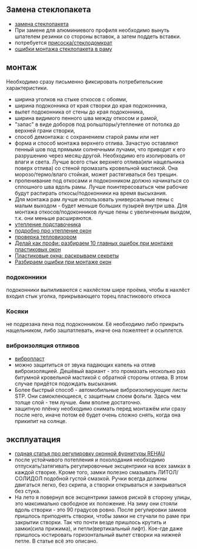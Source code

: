 
## Замена стеклопакета

  * [замена стеклопакета](https://www.rmnt.ru/story/windows/1009626.htm)
  * При замене для алюминиевого профиля необходимо вынуть шпателем резинки со стороны вставок, а затем поддеть вставки.
  * потребуется [присоска/стеклодомкрат](http://www.vseinstrumenti.ru/silovaya-tehnika/gruzopodemnoe-oborudovanie/prisoski-dlya-stekla/sparta/dvojnoj-875155/)
  * [ошибки монтажа стеклопакета в раму](https://www.youtube.com/watch?v=c2isSphl_4k)

## монтаж

Необходимо сразу письменно фиксировать потребительские характеристики. 
  * ширина уголков на стыке откосов с обоями, 
  * ширина подоконника от края створки до края подоконника, 
  * вылет подоконника от стены до края подоконника, 
  * ширина видимого пенного шва между откосом и рамой, 
  * "запас" в виде доборов под рольшторы/утепление от потолка до верхней грани створки, 
  * способ демонтажа: с сохранением старой рамы или нет
  * форма и способ монтажа верхнего отлива. Зачастую оставляют пенный шов под прямыми солнечными лучами, что приводит к его разрушению через месяц-другой. Необходимо его изолировать от влаги и света. Лучше всего стык верхнего отлива(или нащельника поверх отлива) со стеной промазать кровельной мастикой. Она морозо/термо/влаго стойкая, может растягиваться без трещин.
  * пропенивание под откосами и подоконником должно начинаться со сплошного шва вдоль рамы. Лучше поинтересоваться чем рабочие будут распирать откосы/подоконники на время высыхания.
  * Для монтажа рам лучше использовать универсальные пены с малым выходом - будет меньше больших пузырей внутри шва. Для монтажа откосов/подоконников лучше пены с увеличенным выхдом, т.к. они меньше расширяются.
  * [утепление подставочника](https://www.youtube.com/watch?v=xTCTzGtFwkk)
  * [подробно про утепление окон](https://www.youtube.com/watch?v=yzUuXiqlJ_M)
  * [проверка тепловизором](https://youtu.be/cCEh3CjeJXc?t=808)
  * [Делай как профи: разбираем 10 главных ошибок при монтаже пластиковых окон](https://www.youtube.com/watch?v=nH1tBbYqWkk)
  * [Пластиковые окна: раскрываем секреты ](https://www.youtube.com/watch?v=FRW_cvFrVGc&t=610s)
  * [Разбираем ошибки при монтаже окон](https://www.youtube.com/watch?v=A40FMbcrejQ)

### подоконники

подоконники выпиливаются с нахлёстом шире проёма, чтобы в нахлёст входил стык уголка, прикрывающего торец пластикового откоса

### Косяки

не подрезана пена под подоконником. Её необходимо либо прикрыть нащельником, либо зашпатлевать, иначе она пожелтеет и осыплется.

### виброизоляция отливов

 * [вибропласт](http://stp-moscow.ru/products/vibropolgoschayuschij-material-stp-bimast-standart)
 * можно защититься от звука падающих капель на отлив виброизоляцией. Дешёвый вариант - это промазать несколько раз битумной кровельной мастикой с обратной стороны отлива. В этом случае придётся подождать высыхания. 
 * Более быстрый способ - автомобильные виброизолирующие листы STP. Они самоклеющиеся, с защитным слоем фольги. Здесь чем толще слой - тем лучше. 4мм вполне достаточно.
 * защитную плёнку необходимо снимать перед монтажём или сразу после него, иначе потом её будет очень сложно снять, когда она прикипит на солнце.

## эксплуатация

 * [годная статья про регулировку оконной фурнитуры REHAU](http://vse-postroim-sami.ru/materials/windows-doors/4987_regulirovka-plastikovyx-okon-rehau/)
 * после устойчивого потепления и похолодания необходимо отпускать/затягивать регулировочные эксцентрики на всех замках в каждой створке. Кроме того, замки полезно смазывать ЛИТОЛ/СОЛИДОЛ подобной густой смазкой. Ручки всегда должны двигаться легко, без скрипа, а створки открываться и закрываться без стука.
 * На лето я повернул все эксцентрики замков риской в сторону улицы, это максимально свободное их положение. На зиму они стояли вдоль створки - это 90 градусов ровно. После регулировки замков пришлось приподнять створки, чтобы замки не стучали по раме при закрытии створки. Так что почти везде пришлось крутить и замки(сила прижима), и петли(вертикальный лифт). Кое-где даже пришлось юстировать горизонтальный вылет створки на нижней петле. В статье всё это описано. 
